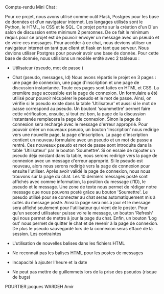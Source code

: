 Compte-rendu Mini Chat :

Pour ce projet, nous avons utilisé comme outil Flask, Postgres pour les base de données et d'un navigateur internet.
Les langages utilisés sont le Python, le HTML, le CSS et le SQL.
Ce projet porte sur la création d'un D'un salon de discussion entre minimum 2 personnes. De ce fait le minimum requis pour ce projet est de pouvoir envoyer un message avec un pseudo et de voire ces messages. Pour accéder à ce chat, nous devions utiliser un navigateur internet en tant que client et flask en tant que serveur. Nous devions utiliser Postgres pour pouvoir avoir une base de donnée.
Pour cette base de donnée, nous utilisions un modèle entité avec 2 tableaux :
- Utilisateur (pseudo, mot de passe )
- Chat (pseudo, messages, Id)
Nous avons répartis le projet en 3 pages : une page de connexion, une page d'inscription et une page de discussion instantanée.
Toute ces pages sont faites en HTML et CSS.
La première page accessible est la page de connexion. Un formulaire a été utilisé pour pouvoir récupérer le pseudo et le mot de passe. Ainsi, on vérifie si le pseudo existe dans la table 'Utilisateur' et aussi si le mot de passe correspond au pseudo. Un boutont 'soummettre' permet faire cette vérification, ensuite, si tout est bon, la page de la discussion instantanée remplacera la page de connexion. Sinon la page de connexion sera rechargé avec le message d'erreur approprié. Pour pouvoir créer un nouveaux pseudo, un bouton 'Inscription' nous redirige vers une nouvelle page, la page d'inscription.
La page d'inscription contient un nouveau formulaire avec un pseudo et un mot de passe a rentré. Ces nouveaux pseudo et mot de passe sont introduite dans la table 'Utilisateur' par le bouton 'Soumettre'. Si on essaie de rajouter un pseudo déjà existant dans la table, nous serons redirigé vers la page de connexion avec un message d'erreur approprié. Si le pseudo est nouveau, alors nous serons redirigé vers la page de connexion pour ensuite l'utiliser.
Après avoir validé la page de connexion, nous nous trouvons sur la page du chat. Les 10 derniers messages posté sont affichés avec comme information, la position du message (l'ID), le pseudo et le message. Une zone de texte nous permet de rédiger notre message que nous pouvons posté grâce au bouton 'Soumettre'. Le pseudo utilisé pour se connecter au chat seras automatiquement mis à cotés du message posté. Ainsi la page sera mis à jour et le message sera affiché seulement pour l'utilisateur qui vient de le poster. Pour qu'un second utilisateur puisse voire le message, un bouton 'Refresh' qui nous permet de mettre à jour la page du chat. Enfin, un bouton 'Log out' nous permet de quitter le chat et de revenir à la page de connexion. De plus le pseudo sauvegardé lors de la connexion seras effacé de la session.
Les contraintes

- L'utilisation de nouvelles balises dans les fichiers HTML
- Ne reconnait pas les balises HTML pour les postes de messages
- Incapacité à ajouter l'heure et la date
- Ne peut pas mettre de guillemmets lors de la prise des pseudos (risque de bugs)

POURTIER jacques
WARDEH Amir
